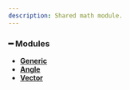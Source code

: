 ```yaml
---
description: Shared math module.
---
```


### ━ Modules

* [**Generic**](generic/README.md)
* [**Angle**](angle/README.md)
* [**Vector**](vector/README.md)
